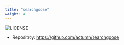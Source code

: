 ```yaml
---
title: "searchgoose"
weight: 4
---
```


[![LICENSE](https://img.shields.io/badge/license-MIT-blue.svg)](https://github.com/actumn/searchgoose/blob/master/LICENSE)

- Repositroy: https://github.com/actumn/searchgoose

